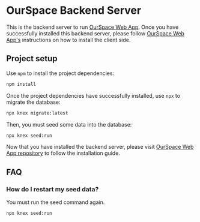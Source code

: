 # OurSpace Backend Server

This is the backend server to run [OurSpace Web App](https://github.com/karenxiong/ourspace). Once you have successfully installed this backend server, please follow [OurSpace Web App's](https://github.com/karenxiong/ourspace) instructions on how to install the client side.

## Project setup

Use `npm` to install the project dependencies:

```bash
npm install
```

Once the project dependencies have successfully installed, use `npx` to migrate the database:

```bash
npx knex migrate:latest
```

Then, you must seed some data into the database:

```bash
npx knex seed:run
```

Now that you have installed the backend server, please visit [OurSpace Web App repository](https://github.com/karenxiong/ourspace) to follow the installation guide.

## FAQ

### How do I restart my seed data?

You must run the seed command again.

```bash
npx knex seed:run
```
